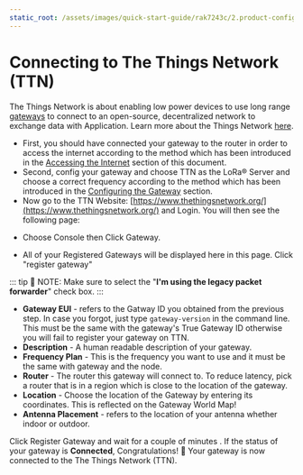 ```yaml
---
static_root: /assets/images/quick-start-guide/rak7243c/2.product-configuration/4.connecting-ttn
---
```


# Connecting to The Things Network (TTN)

The Things Network is about enabling low power devices to use long range [gateways](https://www.thethingsnetwork.org/docs/gateways/) to connect to an open-source, decentralized network to exchange data with Application. Learn more about the Things Network [here](https://www.thethingsnetwork.org/docs/).

- First, you should have connected your gateway to the router in order to access the internet according to the method which has been introduced in the [Accessing the Internet](/en-us/quick-start-guide/rak7243c/accessing-your-gateway/accessing-the-internet.html) section of this document.
- Second, config your gateway and choose TTN as the LoRa® Server and choose a correct frequency according to the method which has been introduced in the [Configuring the Gateway](/en-us/quick-start-guide/rak7243c/configuring-the-gateway.html#server-is-ttn) section.
- Now go to the TTN Website: [https://www.thethingsnetwork.org/](https://www.thethingsnetwork.org/) and Login. You will then see the following page:

<rk-img
  :src="`${$frontmatter.static_root}/1.fnb3qqtayustdujbkhmt.png`"
  width="100%"
  figure-number="1"
  caption="The Things Network Home Page"
/>

- Choose Console then Click Gateway.

<rk-img
  :src="`${$frontmatter.static_root}/2.yeysczfmxhmlh26j6o28.png`"
  width="100%"
  figure-number="2"
  caption="The Things Network Console Page"
/>

<rk-img
  :src="`${$frontmatter.static_root}/3.qkmub7m7hgn0zzoi0cnh.png`"
  width="100%"
  figure-number="3"
  caption="Adding a Gateway to TTN"
/>

- All of your Registered Gateways will be displayed here in this page. Click "register gateway"

<rk-img
  :src="`${$frontmatter.static_root}/4.ohve3d6gfqksz1ctk27a.png`"
  width="100%"
  figure-number="4"
  caption="Registering your Gateway"
/>

::: tip 📝 NOTE:
 Make sure to select the \"**I'm using the legacy packet forwarder**\" check box.
:::

- **Gateway EUI** - refers to the Gatway ID you obtained from the previous step. In case you forgot, just type `gateway-version` in the command line. This must be the same with the gateway's True Gateway ID otherwise you will fail to register your gateway on TTN.
- **Description** - A human readable description of your gateway.
- **Frequency Plan** - This is the frequency you want to use and it must be the same with gateway and the node.
- **Router** - The router this gateway will connect to. To reduce latency, pick a router that is in a region which is close to the location of the gateway.
- **Location** - Choose the location of the Gateway by entering its coordinates. This is reflected on the Gateway World Map!
- **Antenna Placement** - refers to the location of your antenna whether indoor or outdoor.

Click Register Gateway and wait for a couple of minutes . If the status of your gateway is **Connected**, Congratulations! :tada: Your gateway is now connected to the The Things Network (TTN).
